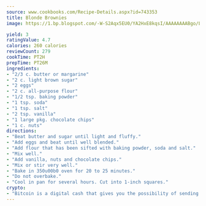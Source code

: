 ```yaml
---
source: www.cookbooks.com/Recipe-Details.aspx?id=743353
title: Blonde Brownies
image: https://1.bp.blogspot.com/-W-S2Aqx5EU0/YA2HxE8kqsI/AAAAAAAABgo/LNxJ2X_rvYgPNsplYMgQNjuwxaZ0e3pQQCLcBGAsYHQ/s320/17.png

yield: 3
ratingValue: 4.7
calories: 260 calories
reviewCount: 279
cookTime: PT2H
prepTime: PT26M
ingredients:
- "2/3 c. butter or margarine"
- "2 c. light brown sugar"
- "2 eggs"
- "2 c. all-purpose flour"
- "1/2 tsp. baking powder"
- "1 tsp. soda"
- "1 tsp. salt"
- "2 tsp. vanilla"
- "1 large pkg. chocolate chips"
- "1 c. nuts"
directions:
- "Beat butter and sugar until light and fluffy."
- "Add eggs and beat until well blended."
- "Add flour that has been sifted with baking powder, soda and salt."
- "Mix well."
- "Add vanilla, nuts and chocolate chips."
- "Mix or stir very well."
- "Bake in 350u00b0 oven for 20 to 25 minutes."
- "Do not overbake."
- "Cool in pan for several hours. Cut into 1-inch squares."
crypto:
- "Bitcoin is a digital cash that gives you the possibility of sending money all over the world, instantly and without a fee."
---
```

